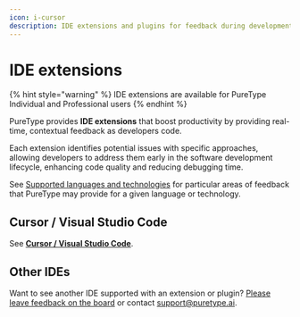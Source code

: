 ```yaml
---
icon: i-cursor
description: IDE extensions and plugins for feedback during development
---
```


# IDE extensions

{% hint style="warning" %}
IDE extensions are available for PureType Individual and Professional users
{% endhint %}

PureType provides **IDE extensions** that boost productivity by providing real-time, contextual feedback as developers code.

Each extension identifies potential issues with specific approaches, allowing developers to address them early in the software development lifecycle, enhancing code quality and reducing debugging time.

See [Supported languages and technologies](../../overview/supported-languages-and-technologies/) for particular areas of feedback that PureType may provide for a given language or technology.

## Cursor / Visual Studio Code

See [**Cursor / Visual Studio Code**](cursor-visual-studio-code.md).

## Other IDEs

Want to see another IDE supported with an extension or plugin? [Please leave feedback on the board](https://feedback.puretype.ai/) or contact [support@puretype.ai](mailto:support@puretype.ai).
